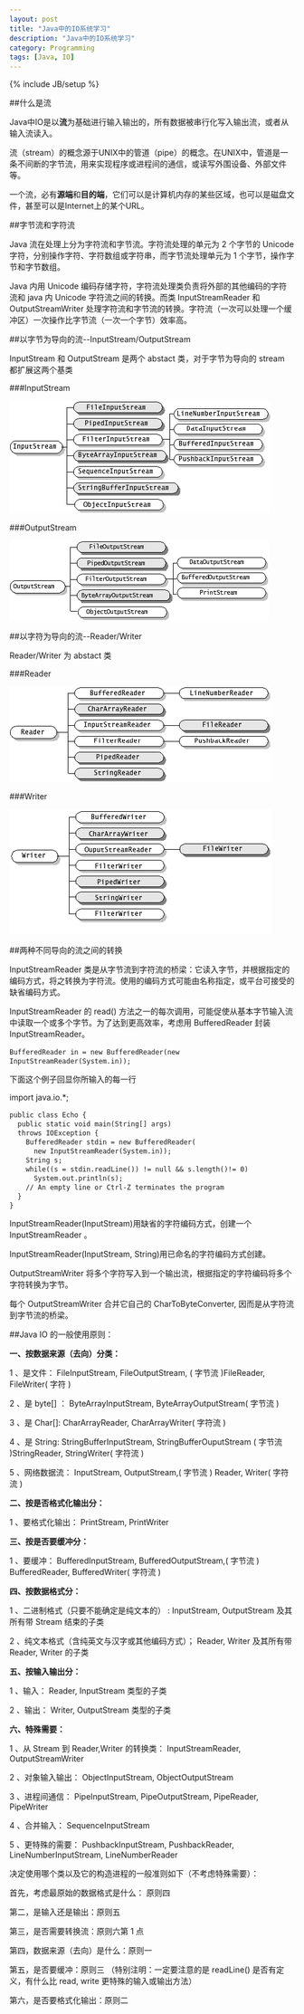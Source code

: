 ```yaml
---
layout: post
title: "Java中的IO系统学习"
description: "Java中的IO系统学习"
category: Programming
tags: [Java, IO]
---
```

{% include JB/setup %}


##什么是流

Java中IO是以**流**为基础进行输入输出的，所有数据被串行化写入输出流，或者从输入流读入。

流（stream）的概念源于UNIX中的管道（pipe）的概念。在UNIX中，管道是一条不间断的字节流，用来实现程序或进程间的通信，或读写外围设备、外部文件等。 

一个流，必有**源端**和**目的端**，它们可以是计算机内存的某些区域，也可以是磁盘文件，甚至可以是Internet上的某个URL。 

##字节流和字符流

Java 流在处理上分为字符流和字节流。字符流处理的单元为 2 个字节的 Unicode 字符，分别操作字符、字符数组或字符串，而字节流处理单元为 1 个字节，操作字节和字节数组。

Java 内用 Unicode 编码存储字符，字符流处理类负责将外部的其他编码的字符流和 java 内 Unicode 字符流之间的转换。而类 InputStreamReader 和 OutputStreamWriter 处理字符流和字节流的转换。字符流（一次可以处理一个缓冲区）一次操作比字节流（一次一个字节）效率高。 

##以字节为导向的流--InputStream/OutputStream

InputStream 和 OutputStream 是两个 abstact 类，对于字节为导向的 stream 都扩展这两个基类

###InputStream

![pic](/images/InputStream.jpg)

###OutputStream

![pic](/images/OutputStream.jpg)

##以字符为导向的流--Reader/Writer

Reader/Writer 为 abstact 类

###Reader

![pic](/images/Reader.jpg)

###Writer

![pic](/images/Writer.jpg)

##两种不同导向的流之间的转换

InputStreamReader 类是从字节流到字符流的桥梁：它读入字节，并根据指定的编码方式，将之转换为字符流。使用的编码方式可能由名称指定，或平台可接受的缺省编码方式。

InputStreamReader 的 read() 方法之一的每次调用，可能促使从基本字节输入流中读取一个或多个字节。为了达到更高效率，考虑用 BufferedReader 封装 InputStreamReader。 

	BufferedReader in = new BufferedReader(new InputStreamReader(System.in));

下面这个例子回显你所输入的每一行

import java.io.*;

    public class Echo {
      public static void main(String[] args)
      throws IOException {
        BufferedReader stdin = new BufferedReader(
          new InputStreamReader(System.in));
        String s;
        while((s = stdin.readLine()) != null && s.length()!= 0)
          System.out.println(s);
        // An empty line or Ctrl-Z terminates the program
      }
    }

InputStreamReader(InputStream)用缺省的字符编码方式，创建一个 InputStreamReader 。

InputStreamReader(InputStream, String)用已命名的字符编码方式创建。

OutputStreamWriter 将多个字符写入到一个输出流，根据指定的字符编码将多个字符转换为字节。

每个 OutputStreamWriter 合并它自己的 CharToByteConverter, 因而是从字符流到字节流的桥梁。

##Java IO 的一般使用原则：

**一、按数据来源（去向）分类：**

1 、是文件： FileInputStream, FileOutputStream, ( 字节流 )FileReader, FileWriter( 字符 )

2 、是 byte[] ： ByteArrayInputStream, ByteArrayOutputStream( 字节流 )

3 、是 Char[]: CharArrayReader, CharArrayWriter( 字符流 )

4 、是 String: StringBufferInputStream, StringBufferOuputStream ( 字节流 )StringReader, StringWriter( 字符流 )

5 、网络数据流： InputStream, OutputStream,( 字节流 ) Reader, Writer( 字符流 )

**二、按是否格式化输出分：**

1 、要格式化输出： PrintStream, PrintWriter

**三、按是否要缓冲分：**

1 、要缓冲： BufferedInputStream, BufferedOutputStream,( 字节流 ) BufferedReader, BufferedWriter( 字符流 )

**四、按数据格式分：**

1 、二进制格式（只要不能确定是纯文本的） : InputStream, OutputStream 及其所有带 Stream 结束的子类

2 、纯文本格式（含纯英文与汉字或其他编码方式）； Reader, Writer 及其所有带 Reader, Writer 的子类

**五、按输入输出分：**

1 、输入： Reader, InputStream 类型的子类

2 、输出： Writer, OutputStream 类型的子类

**六、特殊需要：** 

1 、从 Stream 到 Reader,Writer 的转换类： InputStreamReader, OutputStreamWriter

2 、对象输入输出： ObjectInputStream, ObjectOutputStream

3 、进程间通信： PipeInputStream, PipeOutputStream, PipeReader, PipeWriter

4 、合并输入： SequenceInputStream

5 、更特殊的需要： PushbackInputStream, PushbackReader, LineNumberInputStream, LineNumberReader

决定使用哪个类以及它的构造进程的一般准则如下（不考虑特殊需要）：

首先，考虑最原始的数据格式是什么： 原则四

第二，是输入还是输出：原则五

第三，是否需要转换流：原则六第 1 点

第四，数据来源（去向）是什么：原则一

第五，是否要缓冲：原则三 （特别注明：一定要注意的是 readLine() 是否有定义，有什么比 read, write 更特殊的输入或输出方法）

第六，是否要格式化输出：原则二 





